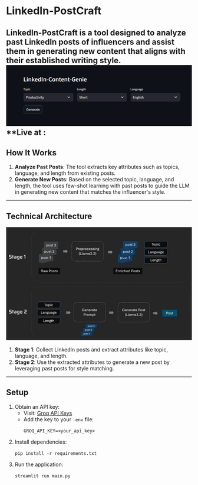 # LinkedIn-PostCraft

**LinkedIn-PostCraft** is a tool designed to analyze past LinkedIn posts of influencers and assist them in generating new content that aligns with their established writing style.
<img src="resources/tool.png"/>
**Live at : 
---

## How It Works
1. **Analyze Past Posts**: The tool extracts key attributes such as topics, language, and length from existing posts.
2. **Generate New Posts**: Based on the selected topic, language, and length, the tool uses few-shot learning with past posts to guide the LLM in generating new content that matches the influencer's style.

---

## Technical Architecture
<img src="resources/architecture.jpg"/>

1. **Stage 1**: Collect LinkedIn posts and extract attributes like topic, language, and length.
2. **Stage 2**: Use the extracted attributes to generate a new post by leveraging past posts for style matching.

---

## Setup
1. Obtain an API key:
   - Visit: [Groq API Keys](https://console.groq.com/keys)
   - Add the key to your `.env` file:  
     ```
     GROQ_API_KEY=<your_api_key>
     ```
2. Install dependencies:
   ```
   pip install -r requirements.txt
   ```
3. Run the application:
   ```
   streamlit run main.py
   ```
